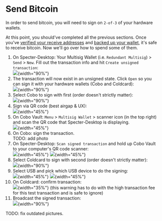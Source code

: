 # Send Bitcoin

In order to send bitcoin, you will need to sign on `2-of-3` of your hardware wallets.

At this point, you should've completed all the previous sections.
Once you've [verified your receive addresses](#verify-receive-address) and [backed up your wallet](#backup-wallet), it's safe to receive bitcoin.
Now we'll go over how to spend some of them.

1. On Specter-Desktop: Your Multisig Wallet (i.e. `Redundant Multisig`) > `Send` > `New`. Fill out the transaction info and hit `Create unsigned transaction`:  
![](./assets/img/send-bitcoin-specter-create-skeleton.png){width="90%"} 
1. The transaction will now exist in an unsigned state.
Click `Open` so you can sign it with your hardware wallets (Cobo and Coldcard):  
![](./assets/img/send-bitcoin-specter-unsigned-skeleton.png){width="90%"}
1. Select Cobo to sign with first (order doesn't strictly matter):  
![](./assets/img/send-bitcoin-specter-open-skeleton-cobo.png){width="90%"} 
1. Sign via QR code (best airgap & UX):  
![](./assets/img/send-bitcoin-specter-sign-cobo.png){width="45%"}  
1. On Cobo Vault: `Menu` > `Multisig Wallet` > scanner icon (in the top right) and scan the QR code that Specter-Desktop is displaying.  
![](./assets/img/send-bitcoin-cobo-scan-icon.jpg){width="45%"}
1. On Cobo: sign the transaction.  
TODO: add photo  
1. On Specter-Desktop: `Scan signed transaction` and hold up Cobo Vault to your computer's QR code scanner:  
![](./assets/img/send-bitcoin-specter-cobo-scan.jpg){width="45%"}
![](./assets/img/send-bitcoin-specter-cobo-qr.jpeg){width="45%"}
1. Select Coldcard to sign with second (order doesn't strictly matter):  
![](./assets/img/send-bitcoin-specter-open-skeleton-coldcard.png){width="90%"}
1. Select USB and pick which USB device to do the signing:  
![](./assets/img/send-bitcoin-coldcard-sign-type.png){width="45%"}
![](./assets/img/send-bitcoin-coldcard-sign-usb.png){width="45%"}
1. On Coldcard: confirm transaction:  
![](./assets/img/send-bitcoin-coldcard-device-confirmation.jpeg){width="35%"}
(this warning has to do with the high transaction fee for this test transaction and is safe to ignore)
1. Broadcast the signed transaction:  
![](./assets/img/send-bitcoin-specter-broadcast.png){width="90%"}


TODO: fix outdated pictures.
